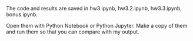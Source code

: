 The code and results are saved in hw3.ipynb, hw3.2.ipynb, hw3.3.ipynb, bonus.ipynb.

Open them with Python Notebook or Python Jupyter.
Make a copy of them and run them so that you can compare with my output.


